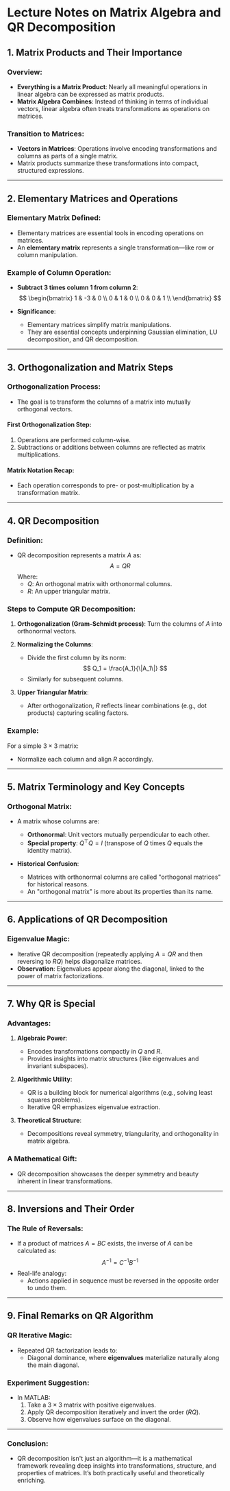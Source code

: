 # Lecture Notes on Matrix Algebra and QR Decomposition

## 1. Matrix Products and Their Importance

### Overview:
- **Everything is a Matrix Product**: Nearly all meaningful operations in linear algebra can be expressed as matrix products.
- **Matrix Algebra Combines**: Instead of thinking in terms of individual vectors, linear algebra often treats transformations as operations on matrices.

### Transition to Matrices:
- **Vectors in Matrices**: Operations involve encoding transformations and columns as parts of a single matrix.
- Matrix products summarize these transformations into compact, structured expressions.

---

## 2. Elementary Matrices and Operations

### Elementary Matrix Defined:
- Elementary matrices are essential tools in encoding operations on matrices.
- An **elementary matrix** represents a single transformation—like row or column manipulation.

### Example of Column Operation:
- **Subtract 3 times column 1 from column 2**:
    $$
    \begin{bmatrix}
    1 & -3 & 0 \\
    0 & 1 & 0 \\
    0 & 0 & 1 \\
    \end{bmatrix}
    $$

- **Significance**:
    - Elementary matrices simplify matrix manipulations.
    - They are essential concepts underpinning Gaussian elimination, LU decomposition, and QR decomposition.

---

## 3. Orthogonalization and Matrix Steps

### Orthogonalization Process:
- The goal is to transform the columns of a matrix into mutually orthogonal vectors.

#### First Orthogonalization Step:
1. Operations are performed column-wise. 
2. Subtractions or additions between columns are reflected as matrix multiplications.

#### Matrix Notation Recap:
- Each operation corresponds to pre- or post-multiplication by a transformation matrix.

---

## 4. QR Decomposition

### Definition:
- QR decomposition represents a matrix $A$ as:
    $$
    A = Q R
    $$
  Where:
  - $Q$: An orthogonal matrix with orthonormal columns.
  - $R$: An upper triangular matrix.

### Steps to Compute QR Decomposition:
1. **Orthogonalization (Gram-Schmidt process)**: Turn the columns of $A$ into orthonormal vectors.
2. **Normalizing the Columns**:
    - Divide the first column by its norm:
        $$
        Q_1 = \frac{A_1}{\|A_1\|}
        $$
    - Similarly for subsequent columns.

3. **Upper Triangular Matrix**:
    - After orthogonalization, $R$ reflects linear combinations (e.g., dot products) capturing scaling factors.

### Example:
For a simple $3 \times 3$ matrix:
- Normalize each column and align $R$ accordingly.

---

## 5. Matrix Terminology and Key Concepts

### Orthogonal Matrix:
- A matrix whose columns are:
  - **Orthonormal**: Unit vectors mutually perpendicular to each other.
  - **Special property**: $Q^\top Q = I$ (transpose of $Q$ times $Q$ equals the identity matrix).

- **Historical Confusion**:
  - Matrices with orthonormal columns are called "orthogonal matrices" for historical reasons.
  - An "orthogonal matrix" is more about its properties than its name.

---

## 6. Applications of QR Decomposition

### Eigenvalue Magic:
- Iterative QR decomposition (repeatedly applying $A = QR$ and then reversing to $RQ$) helps diagonalize matrices.
- **Observation**: Eigenvalues appear along the diagonal, linked to the power of matrix factorizations.

---

## 7. Why QR is Special

### Advantages:
1. **Algebraic Power**:
    - Encodes transformations compactly in $Q$ and $R$.
    - Provides insights into matrix structures (like eigenvalues and invariant subspaces).

2. **Algorithmic Utility**:
    - QR is a building block for numerical algorithms (e.g., solving least squares problems).
    - Iterative QR emphasizes eigenvalue extraction.

3. **Theoretical Structure**:
    - Decompositions reveal symmetry, triangularity, and orthogonality in matrix algebra.

### A Mathematical Gift:
- QR decomposition showcases the deeper symmetry and beauty inherent in linear transformations.

---

## 8. Inversions and Their Order

### The Rule of Reversals:
- If a product of matrices $A = B C$ exists, the inverse of $A$ can be calculated as:
    $$
    A^{-1} = C^{-1} B^{-1}
    $$
- Real-life analogy:
  - Actions applied in sequence must be reversed in the opposite order to undo them.

---

## 9. Final Remarks on QR Algorithm

### QR Iterative Magic:
- Repeated QR factorization leads to:
  - Diagonal dominance, where **eigenvalues** materialize naturally along the main diagonal.

### Experiment Suggestion:
- In MATLAB:
    1. Take a $3 \times 3$ matrix with positive eigenvalues.
    2. Apply QR decomposition iteratively and invert the order ($RQ$).
    3. Observe how eigenvalues surface on the diagonal.

---

### Conclusion:
- QR decomposition isn't just an algorithm—it is a mathematical framework revealing deep insights into transformations, structure, and properties of matrices. It’s both practically useful and theoretically enriching.